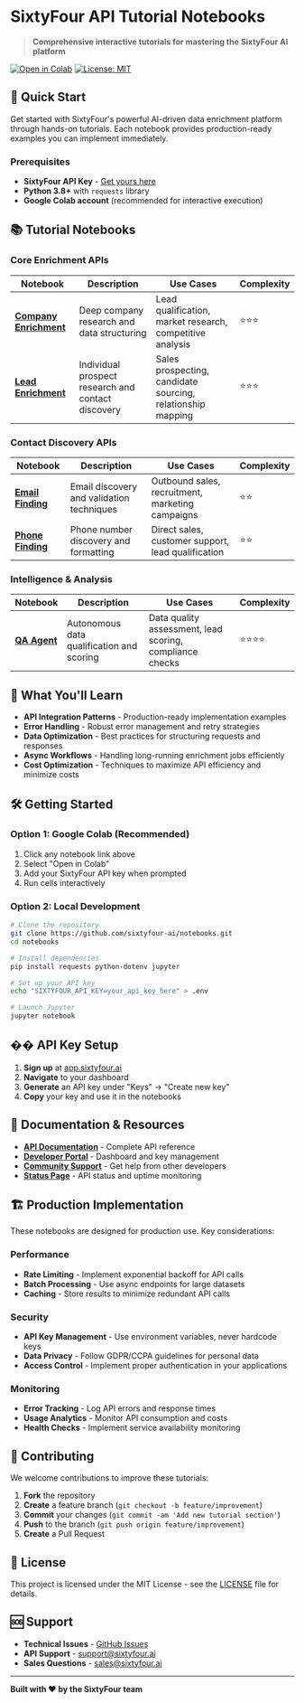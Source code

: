 # SixtyFour API Tutorial Notebooks

> **Comprehensive interactive tutorials for mastering the SixtyFour AI platform**

[![Open in Colab](https://colab.research.google.com/assets/colab-badge.svg)](https://colab.research.google.com/github/sixtyfour-ai/notebooks)
[![License: MIT](https://img.shields.io/badge/License-MIT-yellow.svg)](https://opensource.org/licenses/MIT)

## 🚀 Quick Start

Get started with SixtyFour's powerful AI-driven data enrichment platform through hands-on tutorials. Each notebook provides production-ready examples you can implement immediately.

### Prerequisites

- **SixtyFour API Key** - [Get yours here](https://app.sixtyfour.ai/login)
- **Python 3.8+** with `requests` library
- **Google Colab account** (recommended for interactive execution)

## 📚 Tutorial Notebooks

### Core Enrichment APIs

| Notebook | Description | Use Cases | Complexity |
|----------|-------------|-----------|------------|
| **[Company Enrichment](sixtyfour_enrich_company_tutorial.ipynb)** | Deep company research and data structuring | Lead qualification, market research, competitive analysis | ⭐⭐⭐ |
| **[Lead Enrichment](sixtyfour_enrich_lead_tutorial.ipynb)** | Individual prospect research and contact discovery | Sales prospecting, candidate sourcing, relationship mapping | ⭐⭐⭐ |

### Contact Discovery APIs

| Notebook | Description | Use Cases | Complexity |
|----------|-------------|-----------|------------|
| **[Email Finding](sixtyfour_find_email_tutorial.ipynb)** | Email discovery and validation techniques | Outbound sales, recruitment, marketing campaigns | ⭐⭐ |
| **[Phone Finding](sixtyfour_find_phone_tutorial.ipynb)** | Phone number discovery and formatting | Direct sales, customer support, lead qualification | ⭐⭐ |

### Intelligence & Analysis

| Notebook | Description | Use Cases | Complexity |
|----------|-------------|-----------|------------|
| **[QA Agent](sixtyfour_qa_agent_tutorial.ipynb)** | Autonomous data qualification and scoring | Data quality assessment, lead scoring, compliance checks | ⭐⭐⭐⭐ |

## 🎯 What You'll Learn

- **API Integration Patterns** - Production-ready implementation examples
- **Error Handling** - Robust error management and retry strategies  
- **Data Optimization** - Best practices for structuring requests and responses
- **Async Workflows** - Handling long-running enrichment jobs efficiently
- **Cost Optimization** - Techniques to maximize API efficiency and minimize costs

## 🛠️ Getting Started

### Option 1: Google Colab (Recommended)
1. Click any notebook link above
2. Select "Open in Colab" 
3. Add your SixtyFour API key when prompted
4. Run cells interactively

### Option 2: Local Development
```bash
# Clone the repository
git clone https://github.com/sixtyfour-ai/notebooks.git
cd notebooks

# Install dependencies
pip install requests python-dotenv jupyter

# Set up your API key
echo "SIXTYFOUR_API_KEY=your_api_key_here" > .env

# Launch Jupyter
jupyter notebook
```

## �� API Key Setup

1. **Sign up** at [app.sixtyfour.ai](https://app.sixtyfour.ai/login)
2. **Navigate** to your dashboard
3. **Generate** an API key under "Keys" → "Create new key"
4. **Copy** your key and use it in the notebooks

## 📖 Documentation & Resources

- **[API Documentation](https://docs.sixtyfour.ai)** - Complete API reference
- **[Developer Portal](https://app.sixtyfour.ai)** - Dashboard and key management
- **[Community Support](https://github.com/sixtyfour-ai/notebooks/discussions)** - Get help from other developers
- **[Status Page](https://status.sixtyfour.ai)** - API status and uptime monitoring

## 🏗️ Production Implementation

These notebooks are designed for production use. Key considerations:

### Performance
- **Rate Limiting** - Implement exponential backoff for API calls
- **Batch Processing** - Use async endpoints for large datasets
- **Caching** - Store results to minimize redundant API calls

### Security
- **API Key Management** - Use environment variables, never hardcode keys
- **Data Privacy** - Follow GDPR/CCPA guidelines for personal data
- **Access Control** - Implement proper authentication in your applications

### Monitoring
- **Error Tracking** - Log API errors and response times
- **Usage Analytics** - Monitor API consumption and costs
- **Health Checks** - Implement service availability monitoring

## 🤝 Contributing

We welcome contributions to improve these tutorials:

1. **Fork** the repository
2. **Create** a feature branch (`git checkout -b feature/improvement`)
3. **Commit** your changes (`git commit -am 'Add new tutorial section'`)
4. **Push** to the branch (`git push origin feature/improvement`)
5. **Create** a Pull Request

## 📄 License

This project is licensed under the MIT License - see the [LICENSE](LICENSE) file for details.

## 🆘 Support

- **Technical Issues** - [GitHub Issues](https://github.com/sixtyfour-ai/notebooks/issues)
- **API Support** - [support@sixtyfour.ai](mailto:support@sixtyfour.ai)
- **Sales Questions** - [sales@sixtyfour.ai](mailto:sales@sixtyfour.ai)

---

**Built with ❤️ by the SixtyFour team**
